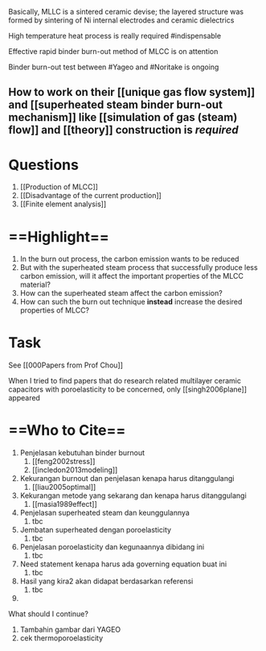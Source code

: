 Basically, MLLC is a sintered ceramic devise; the layered structure was formed by sintering of Ni internal electrodes and ceramic dielectrics

High temperature heat process is really required #indispensable 

Effective rapid binder burn-out method of MLCC is on attention

Binder burn-out test between #Yageo and #Noritake is ongoing

## How to work on their [[unique gas flow system]] and [[superheated steam binder burn-out mechanism]] like [[simulation of gas (steam) flow]] and [[theory]] construction is *required*

# Questions
1. [[Production of MLCC]]
2. [[Disadvantage of the current production]]
3. [[Finite element analysis]]

==Highlight==
=
1. In the burn out process, the carbon emission wants to be reduced
2. But with the superheated steam process that successfully produce less carbon emission, will it affect the important properties of the MLCC material?
3. How can the superheated steam affect the carbon emission?
4. How can such the burn out technique **instead** increase the desired properties of MLCC?

# Task
See [[000Papers from Prof Chou]] 

When I tried to find papers that do research related multilayer ceramic capacitors with poroelasticity to be concerned, only [[singh2006plane]] appeared

==Who to Cite==
=
1. Penjelasan kebutuhan binder burnout
	1. [[feng2002stress]]
	2. [[incledon2013modeling]]
2. Kekurangan burnout dan penjelasan kenapa harus ditanggulangi
	1. [[liau2005optimal]]
3. Kekurangan metode yang sekarang dan kenapa harus ditanggulangi
	1. [[masia1989effect]]
4. Penjelasan superheated steam dan keunggulannya
	1. tbc
5. Jembatan superheated dengan poroelasticity
	1. tbc
6. Penjelasan poroelasticity dan kegunaannya dibidang ini
	1. tbc
7. Need statement kenapa harus ada governing equation buat ini
	1. tbc
8. Hasil yang kira2 akan didapat berdasarkan referensi
	1. tbc
9. 

What should I continue?
1. Tambahin gambar dari YAGEO
2. cek thermoporoelasticity
